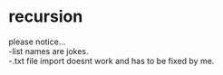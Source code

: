 # recursion

please notice...</br>
-list names are jokes.</br>
-.txt file import doesnt work and has to be fixed by me.
